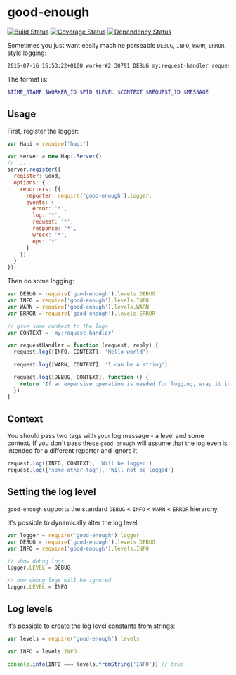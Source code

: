 # good-enough

[![Build Status](https://travis-ci.org/achingbrain/good-enough.svg?branch=master)](https://travis-ci.org/achingbrain/good-enough) [![Coverage Status](https://coveralls.io/repos/achingbrain/good-enough/badge.svg?branch=master&service=github)](https://coveralls.io/github/achingbrain/good-enough?branch=master) [![Dependency Status](https://david-dm.org/achingbrain/good-enough.svg)](https://david-dm.org/achingbrain/good-enough)

Sometimes you just want easily machine parseable `DEBUG`, `INFO`, `WARN`, `ERROR` style logging:

```sh
2015-07-16 16:53:22+0100 worker#2 30791 DEBUG my:request-handler request-id:51236 Hello world
```

The format is:

```sh
$TIME_STAMP $WORKER_ID $PID $LEVEL $CONTEXT $REQUEST_ID $MESSAGE
```

## Usage

First, register the logger:

```javascript
var Hapi = require('hapi')

var server = new Hapi.Server()
// ...
server.register({
  register: Good,
  options: {
    reporters: [{
      reporter: require('good-enough').logger,
      events: {
        error: '*',
        log: '*',
        request: '*',
        response: '*',
        wreck: '*',
        ops: '*'
      }
    }]
  }
});
```

Then do some logging:

```javascript
var DEBUG = require('good-enough').levels.DEBUG
var INFO = require('good-enough').levels.INFO
var WARN = require('good-enough').levels.WARN
var ERROR = require('good-enough').levels.ERROR

// give some context to the logs
var CONTEXT = 'my:request-handler'

var requestHandler = function (request, reply) {
  request.log([INFO, CONTEXT], 'Hello world')

  request.log([WARN, CONTEXT], 'I can be a string')

  request.log([DEBUG, CONTEXT], function () {
    return 'If an expensive operation is needed for logging, wrap it in a function'.
  })
}
```

## Context

You should pass two tags with your log message - a level and some context.  If you don't pass these `good-enough` will assume that the log even is intended for a different reporter and ignore it.

```javascript
request.log([INFO, CONTEXT], 'Will be logged')
request.log(['some-other-tag'], 'Will not be logged')
```

## Setting the log level

`good-enough` supports the standard `DEBUG` < `INFO` < `WARN` < `ERROR` hierarchy.

It's possible to dynamically alter the log level:

```javascript
var logger = require('good-enough').logger
var DEBUG = require('good-enough').levels.DEBUG
var INFO = require('good-enough').levels.INFO

// show debug logs
logger.LEVEL = DEBUG

// now debug logs will be ignored
logger.LEVEL = INFO
```

## Log levels

It's possible to create the log level constants from strings:

```javascript
var levels = require('good-enough').levels

var INFO = levels.INFO

console.info(INFO === levels.fromString('INFO')) // true
```
